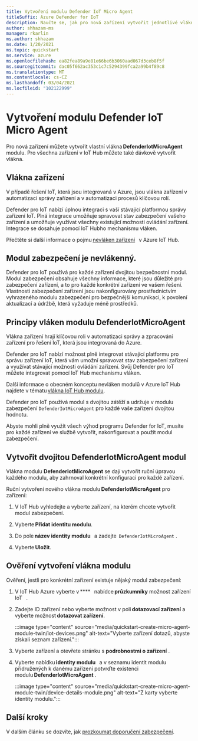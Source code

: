 ```yaml
---
title: Vytvoření modulu Defender IoT Micro Agent
titleSuffix: Azure Defender for IoT
description: Naučte se, jak pro nová zařízení vytvořit jednotlivé vlákna DefenderIotMicroAgent modulu.
author: shhazam-ms
manager: rkarlin
ms.author: shhazam
ms.date: 1/20/2021
ms.topic: quickstart
ms.service: azure
ms.openlocfilehash: ea82fea89a9e81e66be6b3060aad067d3ceb8f5f
ms.sourcegitcommit: dac05f662ac353c1c7c5294399fca2a99b4f89c8
ms.translationtype: MT
ms.contentlocale: cs-CZ
ms.lasthandoff: 03/04/2021
ms.locfileid: "102122999"
---
```

# <a name="create-a-defender-iot-micro-agent-module-twin"></a>Vytvoření modulu Defender IoT Micro Agent 

Pro nová zařízení můžete vytvořit vlastní vlákna **DefenderIotMicroAgent** modulu. Pro všechna zařízení v IoT Hub můžete také dávkově vytvořit vlákna. 

## <a name="device-twins"></a>Vlákna zařízení 

V případě řešení IoT, která jsou integrovaná v Azure, jsou vlákna zařízení v automatizaci správy zařízení a v automatizaci procesů klíčovou rolí. 

Defender pro IoT nabízí úplnou integraci s vaší stávající platformou správy zařízení IoT. Plná integrace umožňuje spravovat stav zabezpečení vašeho zařízení a umožňuje využívat všechny existující možnosti ovládání zařízení. Integrace se dosahuje pomocí IoT Hubho mechanismu vláken. 

Přečtěte si další informace o pojmu [nevláken zařízení](../iot-hub/iot-hub-devguide-device-twins.md)   v Azure IoT Hub. 

## <a name="security-module-twins"></a>Modul zabezpečení je nevlákenný. 

Defender pro IoT používá pro každé zařízení dvojitou bezpečnostní modul. Modul zabezpečení obsahuje všechny informace, které jsou důležité pro zabezpečení zařízení, a to pro každé konkrétní zařízení ve vašem řešení. Vlastnosti zabezpečení zařízení jsou nakonfigurovány prostřednictvím vyhrazeného modulu zabezpečení pro bezpečnější komunikaci, k povolení aktualizací a údržbě, která vyžaduje méně prostředků. 

## <a name="understanding-defenderiotmicroagent-module-twins"></a>Principy vláken modulu DefenderIotMicroAgent 

Vlákna zařízení hrají klíčovou roli v automatizaci správy a zpracování zařízení pro řešení IoT, která jsou integrovaná do Azure.

Defender pro IoT nabízí možnost plně integrovat stávající platformu pro správu zařízení IoT, která vám umožní spravovat stav zabezpečení zařízení a využívat stávající možnosti ovládání zařízení. Svůj Defender pro IoT můžete integrovat pomocí IoT Hub mechanismu vláken.  

Další informace o obecném konceptu nevláken modulů v Azure IoT Hub najdete v tématu [vlákna IoT Hub modulu](../iot-hub/iot-hub-devguide-module-twins.md).

Defender pro IoT používá modul s dvojitou zátěží a udržuje v modulu zabezpečení `DefenderIotMicroAgent` pro každé vaše zařízení dvojitou hodnotu. 

Abyste mohli plně využít všech výhod programu Defender for IoT, musíte pro každé zařízení ve službě vytvořit, nakonfigurovat a použít modul zabezpečení. 

## <a name="create-defenderiotmicroagent-module-twin"></a>Vytvořit dvojitou DefenderIotMicroAgent modul 

Vlákna modulu **DefenderIotMicroAgent** se dají vytvořit ruční úpravou každého modulu, aby zahrnoval konkrétní konfiguraci pro každé zařízení. 

Ruční vytvoření nového vlákna modulu **DefenderIotMicroAgent** pro zařízení: 

1. V IoT Hub vyhledejte a vyberte zařízení, na kterém chcete vytvořit modul zabezpečení. 

1. Vyberte **Přidat identitu modulu**. 

1. Do pole **název identity modulu**   a zadejte  `DefenderIotMicroAgent` . 

1. Vyberte **Uložit**. 

## <a name="verify-the-creation-of-a-module-twin"></a>Ověření vytvoření vlákna modulu 

Ověření, jestli pro konkrétní zařízení existuje nějaký modul zabezpečení: 

1. V IoT Hub Azure vyberte v ****   nabídce **průzkumníky** možnost zařízení IoT   . 

1. Zadejte ID zařízení nebo vyberte možnost v poli **dotazovací zařízení** a vyberte možnost **dotazovat zařízení**.  

    :::image type="content" source="media/quickstart-create-micro-agent-module-twin/iot-devices.png" alt-text="Vyberte zařízení dotazů, abyste získali seznam zařízení.":::

1. Vyberte zařízení a otevřete stránku s **podrobnostmi o zařízení** . 

1. Vyberte nabídku **identity modulu**   a v seznamu identit modulu přidružených k danému zařízení potvrďte existenci modulu **DefenderIotMicroAgent** .  

    :::image type="content" source="media/quickstart-create-micro-agent-module-twin/device-details-module.png" alt-text="Z karty vyberte identity modulu.":::

## <a name="next-steps"></a>Další kroky 

V dalším článku se dozvíte, jak [prozkoumat doporučení zabezpečení](quickstart-investigate-security-recommendations.md).
